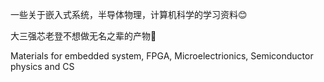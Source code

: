 一些关于嵌入式系统，半导体物理，计算机科学的学习资料😊

大三强芯老登不想做无名之辈的产物😤

Materials for embedded system, FPGA, Microelectrionics, Semiconductor physics and CS
